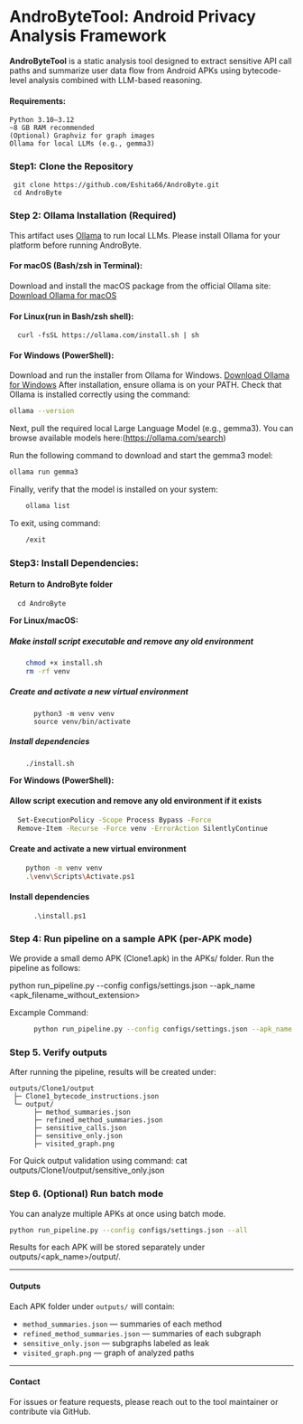 # AndroByteTool: Android Privacy Analysis Framework

**AndroByteTool** is a static analysis tool designed to extract sensitive API call paths and summarize user data flow from Android APKs using bytecode-level analysis combined with LLM-based reasoning.
#### Requirements:
 ```text
Python 3.10–3.12
~8 GB RAM recommended
(Optional) Graphviz for graph images
Ollama for local LLMs (e.g., gemma3)
 ```
### Step1: Clone the Repository
     git clone https://github.com/Eshita66/AndroByte.git
     cd AndroByte
### Step 2: Ollama Installation (Required)
This artifact uses [Ollama](https://ollama.com/download) to run local LLMs. Please install Ollama for your platform before running AndroByte.

#### For macOS (Bash/zsh in Terminal):  
Download and install the macOS package from the official Ollama site: [Download Ollama for macOS](https://ollama.com/download)

#### For Linux(run in Bash/zsh shell):
      curl -fsSL https://ollama.com/install.sh | sh
      
#### For Windows (PowerShell):
Download and run the installer from Ollama for Windows. [Download Ollama for Windows](https://ollama.com/download)
After installation, ensure ollama is on your PATH.
Check that Ollama is installed correctly using the command:
```bash
ollama --version
```  
Next, pull the required local Large Language Model (e.g., gemma3).
You can browse available models here:(https://ollama.com/search)

Run the following command to download and start the gemma3 model:
```bash
ollama run gemma3
```
Finally, verify that the model is installed on your system:
```bash
    ollama list
``` 
To exit, using command:
```bash
    /exit
```
### Step3: Install Dependencies:
#### Return to AndroByte folder
      cd AndroByte
**For Linux/macOS:**
  ##### Make install script executable and remove any old environment
  ```bash
      chmod +x install.sh
      rm -rf venv
   ```
  ##### Create and activate a new virtual environment
   
          python3 -m venv venv
          source venv/bin/activate
  
  ##### Install dependencies

        ./install.sh
   

**For Windows (PowerShell):**
#### Allow script execution and remove any old environment if it exists
 ```bash
   Set-ExecutionPolicy -Scope Process Bypass -Force
   Remove-Item -Recurse -Force venv -ErrorAction SilentlyContinue
 ```

####  Create and activate a new virtual environment
  ```bash
      python -m venv venv
      .\venv\Scripts\Activate.ps1
  ```
####  Install dependencies
   
          .\install.ps1
     
### Step 4: Run pipeline on a sample APK (per-APK mode)
We provide a small demo APK (Clone1.apk) in the APKs/ folder.
Run the pipeline as follows:

  python run_pipeline.py  --config configs/settings.json --apk_name <apk_filename_without_extension>
 
Excample Command:
 ```bash
       python run_pipeline.py --config configs/settings.json --apk_name Clone1
 ```
### Step 5. Verify outputs
After running the pipeline, results will be created under:
 ```text
outputs/Clone1/output
  ├─ Clone1_bytecode_instructions.json
  └─ output/
       ├─ method_summaries.json
       ├─ refined_method_summaries.json
       ├─ sensitive_calls.json
       ├─ sensitive_only.json
       ├─ visited_graph.png
  ```    
For Quick output validation using command:
cat outputs/Clone1/output/sensitive_only.json

### Step 6. (Optional) Run batch mode
You can analyze multiple APKs at once using batch mode.
 ```bash
 python run_pipeline.py --config configs/settings.json --all
 ```
Results for each APK will be stored separately under outputs/<apk_name>/output/.

---
#### Outputs
Each APK folder under `outputs/` will contain:

- `method_summaries.json` — summaries of each method 
- `refined_method_summaries.json` — summaries of each subgraph
- `sensitive_only.json` — subgraphs labeled as leak
- `visited_graph.png` — graph of analyzed paths

---


#### Contact
For issues or feature requests, please reach out to the tool maintainer or contribute via GitHub.



